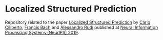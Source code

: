 # Localized Structured Prediction

Repository related to the paper [Localized Structured Prediction](https://arxiv.org/pdf/1806.02402.pdf) by [Carlo Ciliberto](https://cciliber.github.io), [Francis Bach](https://www.di.ens.fr/~fbach/) and [Alessandro Rudi](https://www.di.ens.fr/~rudi/) published at [Neural Information Processing Systems (NeurIPS) 2019](https://neurips.cc/).
